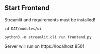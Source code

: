 ## Start Frontend

Streamlit and requirements must be installed!

`cd DAT/modules/ui`

`python3 -m streamlit.cli run frontend.py`

Server will run on https://localhost:8501 
